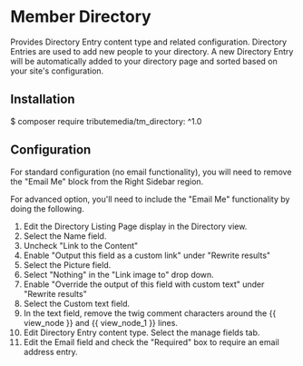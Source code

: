 # Member Directory
Provides Directory Entry content type and related configuration. Directory Entries are used to add new people to your directory. A new Directory Entry will be automatically added to your directory page and sorted based on your site's configuration.

## Installation

$ composer require tributemedia/tm_directory: ^1.0

## Configuration

For standard configuration (no email functionality), you will need to remove the "Email Me" block from the Right Sidebar region.

For advanced option, you'll need to include the "Email Me" functionality by doing the following. 

1. Edit the Directory Listing Page display in the Directory view.
2. Select the Name field. 
3. Uncheck "Link to the Content"
4. Enable "Output this field as a custom link" under "Rewrite results" 
5. Select the Picture field.
6. Select "Nothing" in the "Link image to" drop down.
7. Enable "Override the output of this field with custom text" under "Rewrite results"
8. Select the Custom text field.
9. In the text field, remove the twig comment characters around the {{ view_node }} and {{ view_node_1 }} lines.
10. Edit Directory Entry content type. Select the manage fields tab.
11. Edit the Email field and check the "Required" box to require an email address entry.
